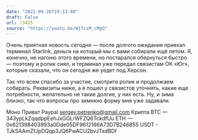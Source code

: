 ```yaml
---
date: "2022-09-26T19:13:48"
draft: False
url: /3425
source: "https://youtu.be/Wj7csM_cMgQ"
---
```


Очень приятная новость сегодня — после долгого ожидания приехал терминал Starlink, деньги на который мы с вами собирали ещё летом. Я, конечно, не нагоню этого времени, но постарался обернуться быстро — поэтому и ролик снял, и терминал уже передал связистам ОК «Юг», которые сказали, что он сегодня же уедет под Херсон.

Так что всем спасибо за участие, смотрите ролик и продолжаем собирать. Реквизиты ниже, а я пошел у связистов уточнять, какие еще потребности, желательно не такие долгие, у них есть. Ну, и зима близко, так что вопросы про зимнюю форму мне уже задавали.

Моно 
Приват 
Paypal sergey.petrenko@gmail.com
Крипта 
BTC — 343ypLkZqqdppEehJxGGLrWFZQ6TckdfUu
ETH — 0x621398403993a0Dde05DF9612166A73D7B246855
USDT - TJkSAAmZfJpDQqp3JQ6PwACU2bvJTxdBDf
